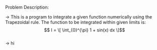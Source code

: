Problem Description:  

-> This is a program to integrate a given function numerically using the Trapezoidal rule. The function to be integrated within given limits is:  
$$ I = \[ \int_{0}^{\pi} 1 + sin(x) dx \]$$  
-> hi
